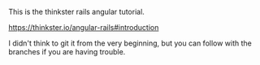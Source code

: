 This is the thinkster rails angular tutorial.

https://thinkster.io/angular-rails#introduction

I didn't think to git it from the very beginning, but you can follow with the branches if you are having trouble.